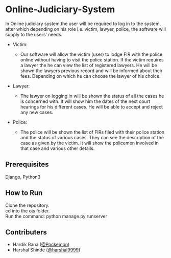 # Online-Judiciary-System

In Online judiciary system,the user will be required to log in to the system, after which 
depending on his role i.e. victim, lawyer, police, the software will supply to the users’ needs.

* Victim:
   * Our software will allow the victim (user) to lodge FIR with the police online
     without having to visit the police station. If the victim requires a lawyer the he can
     view the list of registered lawyers. He will be shown the lawyers previous record
     and will be informed about their fees. Depending on which he can choose the
     lawyer of his choice.

* Lawyer:
   * The lawyer on logging in will be shown the status of all the cases he is concerned
     with. It will show him the dates of the next court hearings for his different cases.
     He will be able to accept and reject any new cases.
      
* Police:
    * The police will be shown the list of FIRs filed with their police station and the
      status of various cases. They can see the description of the case as given by the
      victim. It will show the policemen involved in that case and various other details.
      

## Prerequisites
Django, Python3

## How to Run
Clone the repository. <br>cd into the ojs folder. <br>Run the command: python manage.py runserver 

## Contributers
- Hardik Rana ([@Pockemon](https://github.com/Pockemon))
- Harshal Shinde ([@harshal9999](https://github.com/harshal9999))

